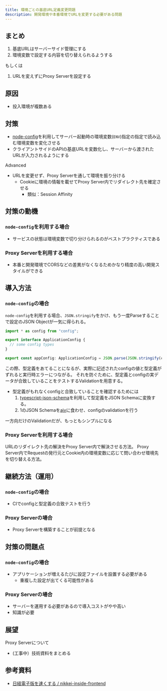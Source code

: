 ```yaml
---
title: 環境ごとの基底URL定義変更問題
description: 開発環境や本番環境でURLを変更する必要がある問題
---
```


## まとめ

1. 基底URLはサーバーサイド管理にする
2. 環境変数で設定する内容を切り替えられるようする

もしくは

1. URLを変えずにProxy Serverを設定する

## 原因

* 投入環境が複数ある

## 対策

* [node-config](https://github.com/lorenwest/node-config)を利用してサーバー起動時の環境変数(`ENV`)指定の指定で読み込む環境変数を変化させる
* クライアントサイドのAPIの基底URLを変数化し、サーバーから渡されたURLが入力されるようにする

Advanced

* URLを変更せず、Proxy Serverを通して環境を振り分ける
  * Cookieに環境の情報を載せてProxy Server内でリダイレクト先を確定させる
    * 類似：Session Affinity

## 対策の動機

### `node-config`を利用する場合

* サービスの状態は環境変数で切り分けられるのがベストプラクティスである

### Proxy Serverを利用する場合

* 本番と開発環境でCORSなどの差異がなくなるためかなり精度の高い開発スタイルができる

## 導入方法

### `node-config`の場合

`node-config`を利用する場合、`JSON.stringify`をかけ、もう一度Parseすることで設定のJSON Objectが一気に得られる。

```ts
import * as config from "config";

export interface ApplicationConfig {
  // some config types
}

export const appConfig: ApplicationConfig = JSON.parse(JSON.stringify(config));
```

この際、型定義をあてることになるが、実際に記述されたconfigの値と型定義がずれると実行時エラーにつながる。
それを防ぐために、型定義とconfigの実データが合致していることをテストするValidationを用意する。

* 型定義がもれなくconfigと合致していることを確認するためには 
  1. [typescript-json-schema](https://github.com/YousefED/typescript-json-schema)を利用して型定義をJSON Schemaに変換する。
  2. 1のJSON Schemaを[ajv](https://github.com/ajv-validator/ajv)に食わせ、configのvalidationを行う

一方向だけのValidationだが、もっともシンプルになる

### Proxy Serverを利用する場合

URLのリダイレクト先の解決をProxy Server内で解決させる方法。
Proxy Server内でRequestの発行元とCookie内の環境変数に応じて問い合わせ環境先を切り替える方法。


## 継続方法（運用）

### `node-config`の場合

* CIでconfigと型定義の合致テストを行う

### Proxy Serverの場合

* Proxy Serverを構築することが前提となる

## 対策の問題点

### `node-config`の場合

* アプリケーションが増えるたびに設定ファイルを設置する必要がある
  * 重複した設定が出てくる可能性がある

### Proxy Serverの場合

* サーバーを運用する必要があるので導入コストがやや高い
* 知識が必要

## 展望

Proxy Serverについて

* (工事中）技術資料をまとめる

## 参考資料

* [日経電子版を速くする / nikkei-inside-frontend](https://speakerdeck.com/sisidovski/nikkei-inside-frontend)

